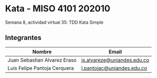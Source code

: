 # Kata - MISO 4101 202010

Semana 8, actividad virtual 35: TDD Kata Simple

## Integrantes

|Nombre                      |Email                      |
|----------------------------|---------------------------|
|Juan Sebastian Alvarez Eraso|js.alvareze@uniandes.edu.co|
|Luis Felipe Pantoja Cerquera|l.pantojac@uniandes.edu.co |
